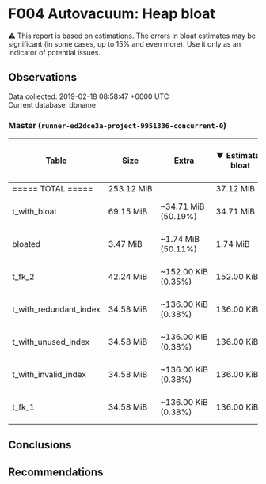 # F004 Autovacuum: Heap bloat #
:warning: This report is based on estimations. The errors in bloat estimates may be significant (in some cases, up to 15% and even more). Use it only as an indicator of potential issues.

## Observations ##
Data collected: 2019-02-18 08:58:47 +0000 UTC  
Current database: dbname  


### Master (`runner-ed2dce3a-project-9951336-concurrent-0`) ###

 Table | Size | Extra | &#9660;&nbsp;Estimated bloat | Est. bloat, bytes | Est. bloat ratio, % | Live | Last vacuum | Fillfactor
-------|------|-------|------------------------------|------------------|--------------------|------|-------------|------------
===== TOTAL ===== |253.12&nbsp;MiB ||37.12&nbsp;MiB |38,920,192 |14.66|||
t_with_bloat |69.15&nbsp;MiB |~34.71&nbsp;MiB (50.19%)|34.71&nbsp;MiB |36,388,864 | **50.19** |~34.44&nbsp;MiB | 2019-02-18 08:57:40  |100
bloated |3.47&nbsp;MiB |~1.74&nbsp;MiB (50.11%)|1.74&nbsp;MiB |1,818,624 | **50.11** |~1.73&nbsp;MiB | 2019-02-18 08:57:40  |100
t_fk_2 |42.24&nbsp;MiB |~152.00&nbsp;KiB (0.35%)|152.00&nbsp;KiB |155,648 |0.35 |~42.09&nbsp;MiB | 2019-02-18 08:57:40  |100
t_with_redundant_index |34.58&nbsp;MiB |~136.00&nbsp;KiB (0.38%)|136.00&nbsp;KiB |139,264 |0.38 |~34.44&nbsp;MiB | 2019-02-18 08:57:39  |100
t_with_unused_index |34.58&nbsp;MiB |~136.00&nbsp;KiB (0.38%)|136.00&nbsp;KiB |139,264 |0.38 |~34.44&nbsp;MiB | 2019-02-18 08:57:39  |100
t_with_invalid_index |34.58&nbsp;MiB |~136.00&nbsp;KiB (0.38%)|136.00&nbsp;KiB |139,264 |0.38 |~34.44&nbsp;MiB | 2019-02-18 08:57:39  |100
t_fk_1 |34.58&nbsp;MiB |~136.00&nbsp;KiB (0.38%)|136.00&nbsp;KiB |139,264 |0.38 |~34.44&nbsp;MiB | 2019-02-18 08:57:40  |100
 

## Conclusions ##


## Recommendations ##

